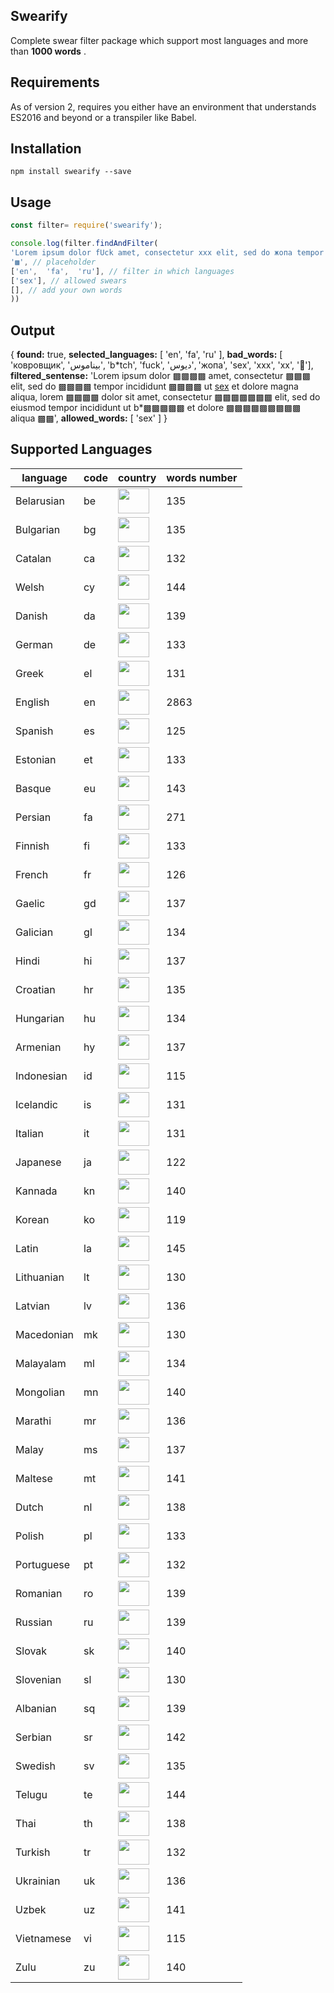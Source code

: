 ## Swearify

Complete swear filter package which support most languages and more than **1000 words** .

## Requirements

As of version 2, requires you either have an environment that understands ES2016 and beyond or a transpiler like Babel.

## Installation

    npm install swearify --save

## Usage

```js
const filter= require('swearify');

console.log(filter.findAndFilter(
'Lorem ipsum dolor fUck amet, consectetur xxx elit, sed do жопа tempor incididunt fuck ut sex et dolore magna aliqua, lorem دیوس dolor sit amet, consectetur بیناموس elit, sed do eiusmod tempor incididunt ut b*tch et dolore ковровщик aliqua 🖕', // your sentence to filter
'▩', // placeholder
['en',  'fa',  'ru'], // filter in which languages
['sex'], // allowed swears
[], // add your own words
))
```

## Output

{
**found:** true,
**selected_languages:** [ 'en', 'fa', 'ru' ],
**bad_words:** [ 'ковровщик', 'بیناموس', 'b*tch', 'fuck', 'دیوس', 'жопа', 'sex', 'xxx', 'xx', '🖕'],
**filtered_sentense:**
'Lorem ipsum dolor ▩▩▩▩ amet, consectetur ▩▩▩ elit, sed do ▩▩▩▩ tempor incididunt ▩▩▩▩ ut <ins>sex</ins> et dolore
magna aliqua, lorem ▩▩▩▩ dolor sit amet, consectetur ▩▩▩▩▩▩▩ elit, sed do eiusmod tempor incididunt ut b\*▩▩▩▩▩ et dolore ▩▩▩▩▩▩▩▩▩ aliqua ▩▩',
**allowed_words:** [ 'sex' ]
}

## Supported Languages

| language   | code | country                                                                               | words number |
| ---------- | ---- | ------------------------------------------------------------------------------------- | ------------ |
| Belarusian | be   | <img height="40" width="50" src="https://flagicons.lipis.dev/flags/4x3/by.svg" />     | 135          |
| Bulgarian  | bg   | <img height="40" width="50" src="https://flagicons.lipis.dev/flags/4x3/bg.svg" />     | 135          |
| Catalan    | ca   | <img height="40" width="50" src="https://flagicons.lipis.dev/flags/4x3/es-ct.svg" />  | 132          |
| Welsh      | cy   | <img height="40" width="50" src="https://flagicons.lipis.dev/flags/4x3/gb-wls.svg" /> | 144          |
| Danish     | da   | <img height="40" width="50" src="https://flagicons.lipis.dev/flags/4x3/dk.svg" />     | 139          |
| German     | de   | <img height="40" width="50" src="https://flagicons.lipis.dev/flags/4x3/de.svg" />     | 133          |
| Greek      | el   | <img height="40" width="50" src="https://flagicons.lipis.dev/flags/4x3/gr.svg" />     | 131          |
| English    | en   | <img height="40" width="50" src="https://flagicons.lipis.dev/flags/4x3/us.svg" />     | 2863         |
| Spanish    | es   | <img height="40" width="50" src="https://flagicons.lipis.dev/flags/4x3/ea.svg" />     | 125          |
| Estonian   | et   | <img height="40" width="50" src="https://flagicons.lipis.dev/flags/4x3/ee.svg" />     | 133          |
| Basque     | eu   | <img height="40" width="50" src="https://flagicons.lipis.dev/flags/4x3/ea.svg" />     | 143          |
| Persian    | fa   | <img height="40" width="50" src="https://flagicons.lipis.dev/flags/4x3/ir.svg" />     | 271          |
| Finnish    | fi   | <img height="40" width="50" src="https://flagicons.lipis.dev/flags/4x3/fi.svg" />     | 133          |
| French     | fr   | <img height="40" width="50" src="https://flagicons.lipis.dev/flags/4x3/fr.svg" />     | 126          |
| Gaelic     | gd   | <img height="40" width="50" src="https://flagicons.lipis.dev/flags/4x3/gb-sct.svg" /> | 137          |
| Galician   | gl   | <img height="40" width="50" src="https://flagicons.lipis.dev/flags/4x3/es-ga.svg" />  | 134          |
| Hindi      | hi   | <img height="40" width="50" src="https://flagicons.lipis.dev/flags/4x3/in.svg" />     | 137          |
| Croatian   | hr   | <img height="40" width="50" src="https://flagicons.lipis.dev/flags/4x3/ba.svg" />     | 135          |
| Hungarian  | hu   | <img height="40" width="50" src="https://flagicons.lipis.dev/flags/4x3/hu.svg" />     | 134          |
| Armenian   | hy   | <img height="40" width="50" src="https://flagicons.lipis.dev/flags/4x3/am.svg" />     | 137          |
| Indonesian | id   | <img height="40" width="50" src="https://flagicons.lipis.dev/flags/4x3/id.svg" />     | 115          |
| Icelandic  | is   | <img height="40" width="50" src="https://flagicons.lipis.dev/flags/4x3/is.svg" />     | 131          |
| Italian    | it   | <img height="40" width="50" src="https://flagicons.lipis.dev/flags/4x3/it.svg" />     | 131          |
| Japanese   | ja   | <img height="40" width="50" src="https://flagicons.lipis.dev/flags/4x3/jp.svg" />     | 122          |
| Kannada    | kn   | <img height="40" width="50" src="https://flagicons.lipis.dev/flags/4x3/in.svg" />     | 140          |
| Korean     | ko   | <img height="40" width="50" src="https://flagicons.lipis.dev/flags/4x3/kr.svg" />     | 119          |
| Latin      | la   | <img height="40" width="50" src="https://flagicons.lipis.dev/flags/4x3/eu.svg" />     | 145          |
| Lithuanian | lt   | <img height="40" width="50" src="https://flagicons.lipis.dev/flags/4x3/lt.svg" />     | 130          |
| Latvian    | lv   | <img height="40" width="50" src="https://flagicons.lipis.dev/flags/4x3/lv.svg" />     | 136          |
| Macedonian | mk   | <img height="40" width="50" src="https://flagicons.lipis.dev/flags/4x3/mk.svg" />     | 130          |
| Malayalam  | ml   | <img height="40" width="50" src="https://flagicons.lipis.dev/flags/4x3/in.svg" />    | 134          |
| Mongolian  | mn   | <img height="40" width="50" src="https://flagicons.lipis.dev/flags/4x3/mn.svg" />     | 140          |
| Marathi    | mr   | <img height="40" width="50" src="https://flagicons.lipis.dev/flags/4x3/in.svg" />     | 136          |
| Malay      | ms   | <img height="40" width="50" src="https://flagicons.lipis.dev/flags/4x3/bn.svg" />     | 137          |
| Maltese    | mt   | <img height="40" width="50" src="https://flagicons.lipis.dev/flags/4x3/mt.svg" />     | 141          |
| Dutch      | nl   | <img height="40" width="50" src="https://flagicons.lipis.dev/flags/4x3/be.svg" />     | 138          |
| Polish     | pl   | <img height="40" width="50" src="https://flagicons.lipis.dev/flags/4x3/pl.svg" />     | 133          |
| Portuguese | pt   | <img height="40" width="50" src="https://flagicons.lipis.dev/flags/4x3/br.svg" />     | 132          |
| Romanian   | ro   | <img height="40" width="50" src="https://flagicons.lipis.dev/flags/4x3/ro.svg" />     | 139          |
| Russian    | ru   | <img height="40" width="50" src="https://flagicons.lipis.dev/flags/4x3/ru.svg" />     | 139          |
| Slovak     | sk   | <img height="40" width="50" src="https://flagicons.lipis.dev/flags/4x3/sk.svg" />     | 140          |
| Slovenian  | sl   | <img height="40" width="50" src="https://flagicons.lipis.dev/flags/4x3/si.svg" />     | 130          |
| Albanian   | sq   | <img height="40" width="50" src="https://flagicons.lipis.dev/flags/4x3/al.svg" />     | 139          |
| Serbian    | sr   | <img height="40" width="50" src="https://flagicons.lipis.dev/flags/4x3/rs.svg" />     | 142          |
| Swedish    | sv   | <img height="40" width="50" src="https://flagicons.lipis.dev/flags/4x3/se.svg" />     | 135          |
| Telugu     | te   | <img height="40" width="50" src="https://flagicons.lipis.dev/flags/4x3/in.svg" />     | 144          |
| Thai       | th   | <img height="40" width="50" src="https://flagicons.lipis.dev/flags/4x3/th.svg" />     | 138          |
| Turkish    | tr   | <img height="40" width="50" src="https://flagicons.lipis.dev/flags/4x3/tr.svg" />     | 132          |
| Ukrainian  | uk   | <img height="40" width="50" src="https://flagicons.lipis.dev/flags/4x3/ua.svg" />     | 136          |
| Uzbek      | uz   | <img height="40" width="50" src="https://flagicons.lipis.dev/flags/4x3/uz.svg" />     | 141          |
| Vietnamese | vi   | <img height="40" width="50" src="https://flagicons.lipis.dev/flags/4x3/vn.svg" />     | 115          |
| Zulu       | zu   | <img height="40" width="50" src="https://flagicons.lipis.dev/flags/4x3/za.svg" />     | 140          |
